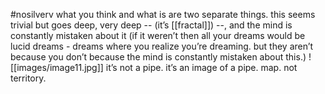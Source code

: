 #nosilverv 
what you think and what is are two separate things. this seems trivial but goes deep, very deep -- (it’s [[fractal]]) --, and the mind is constantly mistaken about it (if it weren’t then all your dreams would be lucid dreams - dreams where you realize you’re dreaming. but they aren’t because you don’t because the mind is constantly mistaken about this.)
![[images/image11.jpg]]
it’s not a pipe. it’s an image of a pipe. map. not territory.
